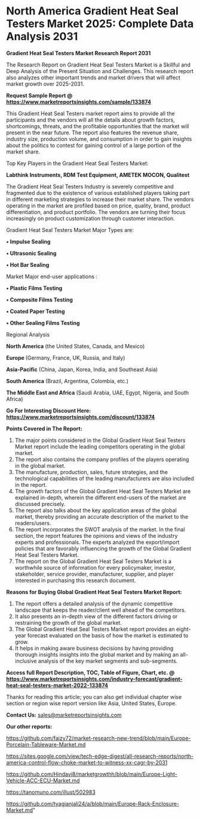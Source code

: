 # North America Gradient Heat Seal Testers Market 2025: Complete Data Analysis 2031

<strong>Gradient Heat Seal Testers Market Research Report 2031</strong>

The Research Report on Gradient Heat Seal Testers Market is a Skillful and Deep Analysis of the Present Situation and Challenges. This research report also analyzes other important trends and market drivers that will affect market growth over 2025-2031.

<strong>Request Sample Report @ <a href=https://www.marketreportsinsights.com/sample/133874>https://www.marketreportsinsights.com/sample/133874</a></strong>

This Gradient Heat Seal Testers market report aims to provide all the participants and the vendors will all the details about growth factors, shortcomings, threats, and the profitable opportunities that the market will present in the near future. The report also features the revenue share, industry size, production volume, and consumption in order to gain insights about the politics to contest for gaining control of a large portion of the market share.

Top Key Players in the Gradient Heat Seal Testers Market:

<strong>Labthink Instruments, RDM Test Equipment, AMETEK MOCON, Qualitest</strong>

The Gradient Heat Seal Testers Industry is severely competitive and fragmented due to the existence of various established players taking part in different marketing strategies to increase their market share. The vendors operating in the market are profiled based on price, quality, brand, product differentiation, and product portfolio. The vendors are turning their focus increasingly on product customization through customer interaction.

Gradient Heat Seal Testers Market Major Types are:

<strong>• Impulse Sealing

• Ultrasonic Sealing

• Hot Bar Sealing</strong>

Market Major end-user applications :

<strong>• Plastic Films Testing

• Composite Films Testing

• Coated Paper Testing

• Other Sealing Films Testing</strong>

Regional Analysis

</u><strong><b>North America</b></strong> (the United States, Canada, and Mexico)

<strong><b>Europe </b></strong>(Germany, France, UK, Russia, and Italy)

<strong><b>Asia-Pacific</b></strong> (China, Japan, Korea, India, and Southeast Asia)

<strong><b>South America</b></strong> (Brazil, Argentina, Colombia, etc.)

<strong><b>The Middle East and Africa</b></strong> (Saudi Arabia, UAE, Egypt, Nigeria, and South Africa)

<strong>Go For Interesting Discount Here: <a href=https://www.marketreportsinsights.com/discount/133874>https://www.marketreportsinsights.com/discount/133874</a></strong>

<strong>Points Covered in The Report:</strong>
<ol>
  <li>The major points considered in the Global Gradient Heat Seal Testers Market report include the leading competitors operating in the global market.</li>
  <li>The report also contains the company profiles of the players operating in the global market.</li>
  <li>The manufacture, production, sales, future strategies, and the technological capabilities of the leading manufacturers are also included in the report.</li>
  <li>The growth factors of the Global Gradient Heat Seal Testers Market are explained in-depth, wherein the different end-users of the market are discussed precisely.</li>
  <li>The report also talks about the key application areas of the global market, thereby providing an accurate description of the market to the readers/users.</li>
  <li>The report incorporates the SWOT analysis of the market. In the final section, the report features the opinions and views of the industry experts and professionals. The experts analyzed the export/import policies that are favorably influencing the growth of the Global Gradient Heat Seal Testers Market.</li>
  <li>The report on the Global Gradient Heat Seal Testers Market is a worthwhile source of information for every policymaker, investor, stakeholder, service provider, manufacturer, supplier, and player interested in purchasing this research document.</li>
</ol>
<strong>Reasons for Buying Global Gradient Heat Seal Testers Market Report:</strong>

<ol>
  <li>The report offers a detailed analysis of the dynamic competitive landscape that keeps the reader/client well ahead of the competitors.</li>
  <li>It also presents an in-depth view of the different factors driving or restraining the growth of the global market.</li>
  <li>The Global Gradient Heat Seal Testers Market report provides an eight-year forecast evaluated on the basis of how the market is estimated to grow.</li>
  <li>It helps in making aware business decisions by having providing thorough insights insights into the global market and by making an all-inclusive analysis of the key market segments and sub-segments.</li>
</ol>
<strong>Access full Report Description, TOC, Table of Figure, Chart, etc. @ <a href=https://www.marketreportsinsights.com/industry-forecast/gradient-heat-seal-testers-market-2022-133874>https://www.marketreportsinsights.com/industry-forecast/gradient-heat-seal-testers-market-2022-133874</a></strong>


Thanks for reading this article; you can also get individual chapter wise section or region wise report version like Asia, United States, Europe.

<strong>Contact Us:</strong>
sales@marketreportsinsights.com

<strong>Our other reports:</strong>

<a href=https://github.com/faizy72/market-research-new-trend/blob/main/Europe-Porcelain-Tableware-Market.md>https://github.com/faizy72/market-research-new-trend/blob/main/Europe-Porcelain-Tableware-Market.md</a>

<a href=https://sites.google.com/view/tech-edge-digest/all-research-reports/north-america-control-flow-choke-market-to-witness-xx-cagr-by-2031>https://sites.google.com/view/tech-edge-digest/all-research-reports/north-america-control-flow-choke-market-to-witness-xx-cagr-by-2031</a>

<a href=https://github.com/Hindavi8/marketgrowthh/blob/main/Europe-Light-Vehicle-ACC-ECU-Market.md>https://github.com/Hindavi8/marketgrowthh/blob/main/Europe-Light-Vehicle-ACC-ECU-Market.md</a>

<a href=https://tanomuno.com/illust/502983>https://tanomuno.com/illust/502983</a>

<a href=https://github.com/tyagianjali24/a/blob/main/Europe-Rack-Enclosure-Market.md>https://github.com/tyagianjali24/a/blob/main/Europe-Rack-Enclosure-Market.md</a>"
